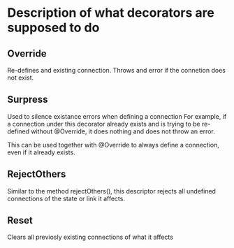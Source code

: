 # Description of what decorators are supposed to do

## Override
Re-defines and existing connection.
Throws and error if the connetion does not exist.

## Surpress
Used to silence existance errors when defining a connection
For example, if a connection under this decorator already exists and is trying to be re-defined without @Override, it does nothing and does not throw an error.

This can be used together with @Override to always define a connection, even if it already exists.

## RejectOthers
Similar to the method rejectOthers(), this descriptor rejects all undefined connections of the state or link it affects.

## Reset
Clears all previosly existing connections of what it affects

